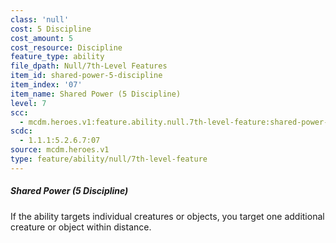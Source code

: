 ```yaml
---
class: 'null'
cost: 5 Discipline
cost_amount: 5
cost_resource: Discipline
feature_type: ability
file_dpath: Null/7th-Level Features
item_id: shared-power-5-discipline
item_index: '07'
item_name: Shared Power (5 Discipline)
level: 7
scc:
  - mcdm.heroes.v1:feature.ability.null.7th-level-feature:shared-power-5-discipline
scdc:
  - 1.1.1:5.2.6.7:07
source: mcdm.heroes.v1
type: feature/ability/null/7th-level-feature
---
```


##### Shared Power (5 Discipline)

If the ability targets individual creatures or objects, you target one additional creature or object within distance.
